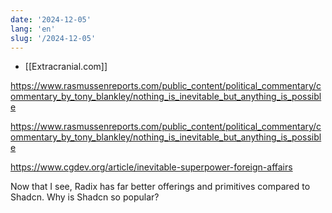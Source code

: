 ```yaml
---
date: '2024-12-05'
lang: 'en'
slug: '/2024-12-05'
---
```


- [[Extracranial.com]]

https://www.rasmussenreports.com/public_content/political_commentary/commentary_by_tony_blankley/nothing_is_inevitable_but_anything_is_possible

https://www.rasmussenreports.com/public_content/political_commentary/commentary_by_tony_blankley/nothing_is_inevitable_but_anything_is_possible

https://www.cgdev.org/article/inevitable-superpower-foreign-affairs

Now that I see, Radix has far better offerings and primitives compared to Shadcn. Why is Shadcn so popular?
